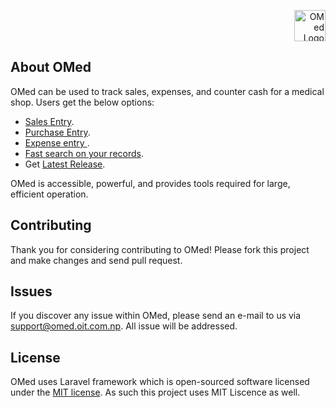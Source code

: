 <p align="right">

  <a href="https://oit.com.np">
    <img
    src="https://pixabay.com/vectors/first-aid-medical-medicine-doctor-2789562/"
    alt="OMed Logo OIT" width="50;">
  </a>

</p>

<!-- 
<p align="center">
<a href="https://travis-ci.org/laravel/framework"><img src="https://travis-ci.org/laravel/framework.svg" alt="Build Status"></a>
<a href="https://packagist.org/packages/laravel/framework"><img src="https://poser.pugx.org/laravel/framework/d/total.svg" alt="Total Downloads"></a>
<a href="https://packagist.org/packages/laravel/framework"><img src="https://poser.pugx.org/laravel/framework/v/stable.svg" alt="Latest Stable Version"></a>
<a href="https://packagist.org/packages/laravel/framework"><img src="https://poser.pugx.org/laravel/framework/license.svg" alt="License"></a>
</p>
-->

## About OMed

OMed can be used to track sales, expenses, and counter cash for a medical shop.
Users get the below options:

- [Sales Entry](https://laravel.com/docs/routing).
- [Purchase Entry](https://laravel.com/docs/queues).
- [Expense entry ](https://laravel.com/docs/container).
- [Fast search on your records](https://laravel.com/docs/broadcasting).
- Get [Latest Release](https://laravel.com/docs/migrations).

OMed is accessible, powerful, and provides tools required for large, efficient operation.

## Contributing

Thank you for considering contributing to OMed! Please fork this project and make changes and send pull request.

## Issues

If you discover any issue within OMed, please send an e-mail to
us via [support@omed.oit.com.np](mailto:taylor@laravel.com). All issue will be addressed.

## License

OMed uses Laravel framework which is open-sourced software licensed under the
[MIT license](https://opensource.org/licenses/MIT). As such this project uses
MIT Liscence as well.
